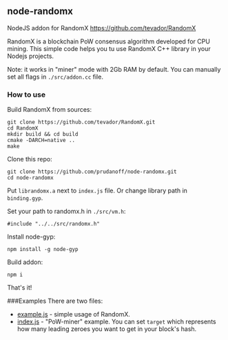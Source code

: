## node-randomx
NodeJS addon for RandomX https://github.com/tevador/RandomX

RandomX is a blockchain PoW consensus algorithm developed for CPU mining.
This simple code helps you tu use RandomX C++ library in your Nodejs projects. 

Note: it works in "miner" mode with 2Gb RAM by default. You can manually set all flags in `./src/addon.cc` file.

### How to use
Build RandomX from sources:
```
git clone https://github.com/tevador/RandomX.git
cd RandomX
mkdir build && cd build
cmake -DARCH=native ..
make
```
Clone this repo:
```
git clone https://github.com/prudanoff/node-randomx.git
cd node-randomx
```
Put `librandomx.a` next to `index.js` file. Or change library path in `binding.gyp`.

Set your path to randomx.h in `./src/vm.h`:
```
#include "../../src/randomx.h"
``` 

Install node-gyp:
```
npm install -g node-gyp
```
Build addon:
```
npm i
```
That's it! 

###Examples
There are two files:
* [example.js](example.js) - simple usage of RandomX.
* [index.js](index.js) - "PoW-miner" example. You can set `target` which represents how many leading zeroes you want to get in your block's hash.
